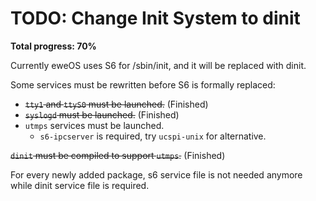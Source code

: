 # TODO: Change Init System to dinit

**Total progress: 70%**

Currently eweOS uses S6 for /sbin/init, and it will be replaced with dinit.

Some services must be rewritten before S6 is formally replaced:

- ~~`tty1` and `ttyS0` must be launched.~~ (Finished)
- ~~`syslogd` must be launched.~~ (Finished)
- `utmps` services must be launched.
  - `s6-ipcserver` is required, try `ucspi-unix` for alternative.

~~`dinit` must be compiled to support `utmps`.~~ (Finished)

For every newly added package, s6 service file is not needed anymore while dinit service file is required.